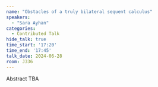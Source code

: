 ```yaml
---
name: "Obstacles of a truly bilateral sequent calculus"
speakers:
  - "Sara Ayhan"
categories:
  - Contributed Talk
hide_talk: true
time_start: '17:20'
time_end: '17:45'
talk_date: 2024-06-28
room: J336
---
```


Abstract TBA
